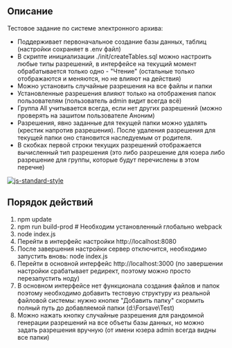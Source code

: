 ## Описание

Тестовое задание по системе электронного архива:
* Поддерживает первоначальное создание базы данных, таблиц (настройки сохраняет в .env файл)
* В скрипте инициализации ./init/createTables.sql можно настроить любые типы разрешений, в интерфейсе на текущий момент обрабатывается только одно - "Чтение" (остальные только отображаются и меняются, но не влияют на действия)
* Можно установить случайные разрешения на все файлы и папки
* Установленные разрешения влияют только на отображения папок пользователям (пользователь admin видит всегда всё)
* Группа All учитывается всегда, если нет других разрешений (можно проверять на зашитом пользователе Аноним)
* Разрешения, явно заданные для текущей папки можно удалять (крестик напротив разрешения). После удаления разрешения для текущей папки оно становится наследуемым от родителя.
* В скобках первой строки текущих разрешений отображается вычисленный тип разрешения (это либо разрешение для юзера либо разрешение для группы, которые будут перечислены в этом перечне)

[![js-standard-style](https://cdn.rawgit.com/feross/standard/master/badge.svg)](https://github.com/feross/standard)

## Порядок действий

1. npm update
2. npm run build-prod # Необходим установленный глобально webpack
3. node index.js
4. Перейти в интерфейс настройки http://localhost:8080
5. После завершения настройки сервер отключится, необходимо запустить вновь: node index.js
6. Перейти в основной интерфейс http://localhost:3000 (по завершении настройки срабатывает редирект, поэтому можно просто перезапустить ноду)
7. В основном интерфейсе нет функционала создания файлов и папок поэтому необходимо добавить тестовую структуру из реальной файловой системы: нужно кнопке "Добавить папку" скормить полный путь до добавляемой папки (d:\Forsave\Test\)
8. Можно нажать кнопку случайные разрешения для рандомной генерации разрешений на все объеты базы данных, но можно задать разрешения вручную (от имени юзера admin всегда видны все папки)